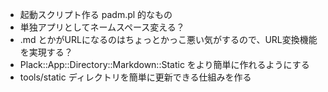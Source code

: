 - 起動スクリプト作る padm.pl 的なもの
- 単独アプリとしてネームスペース変える？
- .md とかがURLになるのはちょっとかっこ悪い気がするので、URL変換機能を実現する？
- Plack::App::Directory::Markdown::Static をより簡単に作れるようにする
- tools/static ディレクトリを簡単に更新できる仕組みを作る
